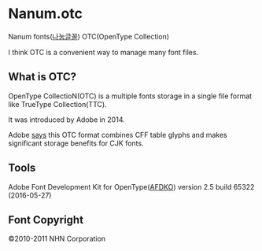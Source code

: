 Nanum.otc
=========

Nanum fonts([나눔글꼴](http://hangeul.naver.com/2017/nanum)) OTC(OpenType Collection)

I think OTC is a convenient way to manage many font files.

What is OTC?
------------

OpenType CollectioN(OTC) is a multiple fonts storage in a single file format like TrueType Collection(TTC).

It was introduced by Adobe in 2014.

Adobe [says](https://blogs.adobe.com/CCJKType/2014/01/otc.html) this OTC format combines CFF table glyphs and makes significant storage benefits for CJK fonts.

Tools
-----

Adobe Font Development Kit for OpenType([AFDKO](https://www.adobe.com/devnet/opentype/afdko.html)) version 2.5 build 65322 (2016-05-27)

Font Copyright
--------------

©2010-2011 NHN Corporation
